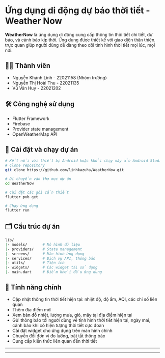 # Ứng dụng di động dự báo thời tiết - Weather Now
**WeatherNow** là ứng dụng di động cung cấp thông tin thời tiết chi tiết, dự báo, và cảnh báo kịp thời. Ứng dụng được thiết kế với giao diện thân thiện, trực quan giúp người dùng dễ dàng theo dõi tình hình thời tiết mọi lúc, mọi nơi.
## 👨‍💻 Thành viên
- Nguyễn Khánh Linh - 22021158 (Nhóm trưởng)
- Nguyễn Thị Hoài Thu - 22021135
- Vũ Văn Huy - 22021202

## 🛠️ Công nghệ sử dụng
- Flutter Framework
- Firebase
- Provider state management
- OpenWeatherMap API

## 🚀 Cài đặt và chạy dự án




```bash
# Kết nối với thiết bị Android hoặc khởi chạy máy ảo Android Studio
# Clone repository
git clone https://github.com/linhkazuha/WeatherNow.git

# Di chuyển vào thư mục dự án
cd WeatherNow

# Cài đặt các gói cần thiết
flutter pub get

# Chạy ứng dụng
flutter run
```
## 🗂️ Cấu trúc dự án
```bash
lib/
|- models/       # Mô hình dữ liệu
|- providers/    # State management
|- screens/      # Màn hình ứng dụng
|- services/     # Dịch vụ API, thông báo
|- utils/        # Tiện ích
|- widgets/      # Các widget tái sử dụng
|- main.dart     # Điểm khởi đầu ứng dụng
```

## 🌟 Tính năng chính
- Cập nhật thông tin thời tiết hiện tại: nhiệt độ, độ ẩm, AQI, các chỉ số liên quan
- Thêm địa điểm mới
- Xem bản đồ nhiệt, lượng mưa, gió, mây tại địa điểm hiện tại
- Gửi thông báo tới người dùng về tình hình thời tiết hiện tại, ngày mai, cảnh báo khi có hiện tượng thời tiết cực đoan
- Cài đặt widget cho ứng dụng trên màn hình chính
- Chuyển đổi đơn vị đo lường, bật tắt thông báo
- Cung cấp kiến thức liên quan đến thời tiết

---
---